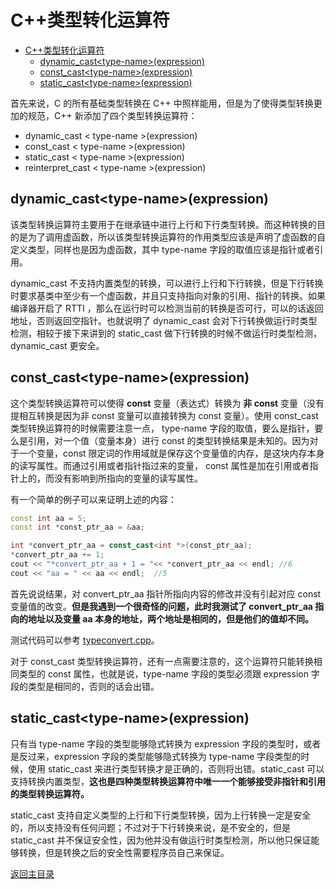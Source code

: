 # C++类型转化运算符

<!-- TOC -->
- [C++类型转化运算符](#c类型转化运算符)
  - [dynamic_cast\<type-name\>(expression)](#dynamic_casttype-nameexpression)
  - [const_cast\<type-name\>(expression)](#const_casttype-nameexpression)
  - [static_cast\<type-name\>(expression)](#static_casttype-nameexpression)

首先来说，C 的所有基础类型转换在 C++ 中照样能用，但是为了使得类型转换更加的规范，C++ 新添加了四个类型转换运算符：

- dynamic_cast \< type-name \>(expression)
- const_cast \< type-name \>(expression)
- static_cast \< type-name \>(expression)
- reinterpret_cast \< type-name \>(expression)

## dynamic_cast\<type-name\>(expression)

该类型转换运算符主要用于在继承链中进行上行和下行类型转换。而这种转换的目的是为了调用虚函数，所以该类型转换运算符的作用类型应该是声明了虚函数的自定义类型，同样也是因为虚函数，其中 type-name 字段的取值应该是指针或者引用。

dynamic_cast 不支持内置类型的转换，可以进行上行和下行转换，但是下行转换时要求基类中至少有一个虚函数，并且只支持指向对象的引用、指针的转换。如果编译器开启了 RTTI ，那么在运行时可以检测当前的转换是否可行，可以的话返回地址，否则返回空指针。也就说明了 dynamic_cast 会对下行转换做运行时类型检测，相较于接下来讲到的 static_cast 做下行转换的时候不做运行时类型检测， dynamic_cast 更安全。

## const_cast\<type-name\>(expression)

这个类型转换运算符可以使得 **const** 变量（表达式）转换为 **非 const** 变量（没有提相互转换是因为非 const 变量可以直接转换为 const 变量）。使用 const_cast 类型转换运算符的时候需要注意一点， type-name 字段的取值，要么是指针，要么是引用，对一个值（变量本身）进行 const 的类型转换结果是未知的。因为对于一个变量，const 限定词的作用域就是保存这个变量值的内存，是这块内存本身的读写属性。而通过引用或者指针指过来的变量， const 属性是加在引用或者指针上的，而没有影响到所指向的变量的读写属性。

有一个简单的例子可以来证明上述的内容：

```c++
const int aa = 5;
const int *const_ptr_aa = &aa;

int *convert_ptr_aa = const_cast<int *>(const_ptr_aa);
*convert_ptr_aa += 1;
cout << "*convert_ptr_aa + 1 = "<< *convert_ptr_aa << endl; //6
cout << "aa = " << aa << endl;  //5
```

首先说说结果，对 convert_ptr_aa 指针所指向内容的修改并没有引起对应 const 变量值的改变。**但是我遇到一个很奇怪的问题，此时我测试了 convert_ptr_aa 指向的地址以及变量 aa 本身的地址，两个地址是相同的，但是他们的值却不同。**

测试代码可以参考 [typeconvert.cpp](../../src/typeconvert.cpp)。

对于 const_cast 类型转换运算符，还有一点需要注意的，这个运算符只能转换相同类型的 const 属性，也就是说，type-name 字段的类型必须跟 expression 字段的类型是相同的，否则的话会出错。

## static_cast\<type-name\>(expression)

只有当 type-name 字段的类型能够隐式转换为 expression 字段的类型时，或者是反过来，expression 字段的类型能够隐式转换为 type-name 字段类型的时候，使用 static_cast 来进行类型转换才是正确的，否则将出错。static_cast 可以支持转换内置类型，**这也是四种类型转换运算符中唯一一个能够接受非指针和引用的类型转换运算符。**

static_cast 支持自定义类型的上行和下行类型转换，因为上行转换一定是安全的，所以支持没有任何问题；不过对于下行转换来说，是不安全的，但是 static_cast 并不保证安全性，因为他并没有做运行时类型检测，所以他只保证能够转换，但是转换之后的安全性需要程序员自己来保证。

[返回主目录](../../README.md)